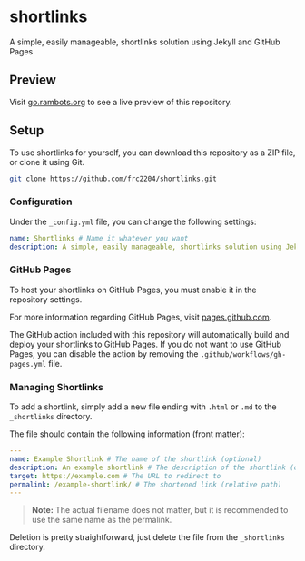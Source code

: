 # shortlinks

A simple, easily manageable, shortlinks solution using Jekyll and GitHub Pages

## Preview
Visit [go.rambots.org](https://go.rambots.org) to see a live preview of this repository.

## Setup
To use shortlinks for yourself, you can download this repository as a ZIP file, or clone it using Git.

```bash
git clone https://github.com/frc2204/shortlinks.git
```

### Configuration
Under the `_config.yml` file, you can change the following settings:

```yaml
name: Shortlinks # Name it whatever you want
description: A simple, easily manageable, shortlinks solution using Jekyll and GitHub Pages # Describe your site
```

### GitHub Pages
To host your shortlinks on GitHub Pages, you must enable it in the repository settings.

For more information regarding GitHub Pages, visit [pages.github.com](https://pages.github.com).

The GitHub action included with this repository will automatically build and deploy your shortlinks to GitHub Pages. If
you do not want to use GitHub Pages, you can disable the action by removing the `.github/workflows/gh-pages.yml` file.

### Managing Shortlinks

To add a shortlink, simply add a new file ending with `.html` or `.md` to the `_shortlinks` directory.

The file should contain the following information (front matter):

```yaml
---
name: Example Shortlink # The name of the shortlink (optional)
description: An example shortlink # The description of the shortlink (optional)
target: https://example.com # The URL to redirect to
permalink: /example-shortlink/ # The shortened link (relative path)
---
```

> **Note:** The actual filename does not matter, but it is recommended to use the same name as the permalink.

Deletion is pretty straightforward, just delete the file from the `_shortlinks` directory.